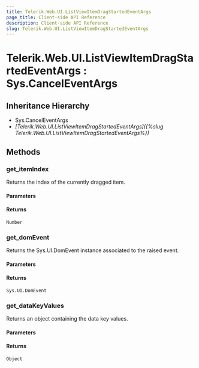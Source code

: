 ```yaml
---
title: Telerik.Web.UI.ListViewItemDragStartedEventArgs
page_title: Client-side API Reference
description: Client-side API Reference
slug: Telerik.Web.UI.ListViewItemDragStartedEventArgs
---
```


# Telerik.Web.UI.ListViewItemDragStartedEventArgs : Sys.CancelEventArgs

## Inheritance Hierarchy

* Sys.CancelEventArgs
* *[Telerik.Web.UI.ListViewItemDragStartedEventArgs]({%slug Telerik.Web.UI.ListViewItemDragStartedEventArgs%})*

## Methods

### get_itemIndex

Returns the index of the currently dragged item.

#### Parameters

#### Returns

`Number`

### get_domEvent

Returns the Sys.UI.DomEvent instance associated to the raised event.

#### Parameters

#### Returns

`Sys.UI.DomEvent`

### get_dataKeyValues

Returns an object containing the data key values.

#### Parameters

#### Returns

`Object`
